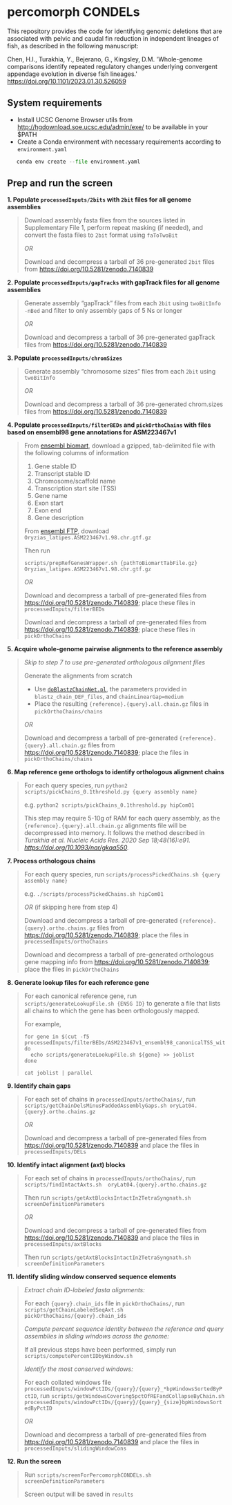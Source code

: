 # percomorph CONDELs

This repository provides the code for identifying genomic deletions that are associated with pelvic and caudal fin reduction in independent lineages of fish, as described in the following manuscript:

Chen, H.I., Turakhia, Y., Bejerano, G., Kingsley, D.M. 'Whole-genome comparisons identify repeated regulatory changes underlying convergent appendage evolution in diverse fish lineages.' https://doi.org/10.1101/2023.01.30.526059


## System requirements
- Install UCSC Genome Browser utils from http://hgdownload.soe.ucsc.edu/admin/exe/ to be available in your $PATH
- Create a Conda environment with necessary requirements according to `environment.yaml`

 ```Python
    conda env create --file environment.yaml
 ```

## Prep and run the screen

**1. Populate `processedInputs/2bits` with `2bit` files for all genome assemblies**

> Download assembly fasta files from the sources listed in Supplementary File 1, perform repeat masking (if needed), and convert the fasta files to `2bit` format using `faToTwoBit`
>
> *OR*
>
> Download and decompress a tarball of 36 pre-generated `2bit` files from https://doi.org/10.5281/zenodo.7140839

**2. Populate `processedInputs/gapTracks` with gapTrack files for all genome assemblies**

> Generate assembly “gapTrack” files from each `2bit` using `twoBitInfo -nBed` and filter to only assembly gaps of 5 Ns or longer
>
> *OR*
>
> Download and decompress a tarball of 36 pre-generated gapTrack files from https://doi.org/10.5281/zenodo.7140839

**3. Populate `processedInputs/chromSizes`**

> Generate assembly “chromosome sizes” files from each `2bit` using `twoBitInfo`
>
> *OR*
>
> Download and decompress a tarball of 36 pre-generated chrom.sizes files from https://doi.org/10.5281/zenodo.7140839


**4. Populate `processedInputs/filterBEDs` and `pickOrthoChains` with files based on ensembl98 gene annotations for ASM223467v1**

> From [ensembl biomart](https://www.ensembl.org/biomart/martview), download a gzipped, tab-delimited file with the following columns of information
> 1. Gene stable ID
> 2. Transcript stable ID
> 3. Chromosome/scaffold name
> 4. Transcription start site (TSS)
> 5. Gene name
> 6. Exon start
> 7. Exon end
> 8. Gene description
> 
> From [ensembl FTP](http://ftp.ensembl.org/pub/), download `Oryzias_latipes.ASM223467v1.98.chr.gtf.gz` 
> 
> Then run 
> ```
> scripts/prepRefGenesWrapper.sh {pathToBiomartTabFile.gz} Oryzias_latipes.ASM223467v1.98.chr.gtf.gz
> ```
> 
> *OR*
>
> Download and decompress a tarball of pre-generated files from https://doi.org/10.5281/zenodo.7140839; place these files in `processedInputs/filterBEDs`
> 
> Download and decompress a tarball of pre-generated files from https://doi.org/10.5281/zenodo.7140839; place these files in `pickOrthoChains`

**5. Acquire whole-genome pairwise alignments to the reference assembly**

> *Skip to step 7 to use pre-generated orthologous alignment files*
> 
> Generate the alignments from scratch
> - Use [`doBlastzChainNet.pl`](https://github.com/ENCODE-DCC/kentUtils/blob/master/src/hg/utils/automation/doBlastzChainNet.pl), the parameters provided in `blastz_chain_DEF_files`, and `chainLinearGap=medium`
> - Place the resulting `{reference}.{query}.all.chain.gz` files in `pickOrthoChains/chains`
> 
> *OR*
>
> Download and decompress a tarball of pre-generated `{reference}.{query}.all.chain.gz` files from https://doi.org/10.5281/zenodo.7140839; place the files in `pickOrthoChains/chains`

**6. Map reference gene orthologs to identify orthologous alignment chains**

> For each query species, run `python2 scripts/pickChains_0.1threshold.py {query assembly name}`
> 
> e.g. `python2 scripts/pickChains_0.1threshold.py hipCom01`
> 
> This step may require 5-10g of RAM for each query assembly, as the `{reference}.{query}.all.chain.gz` alignments file will be decompressed into memory. It follows the method described in *Turakhia et al. Nucleic Acids Res. 2020 Sep 18;48(16):e91. https://doi.org/10.1093/nar/gkaa550.*

**7. Process orthologous chains**

> For each query species, run `scripts/processPickedChains.sh {query assembly name}`
> 
> e.g. `./scripts/processPickedChains.sh hipCom01`
> 
> *OR* (if skipping here from step 4)
> 
> Download and decompress a tarball of pre-generated `{reference}.{query}.ortho.chains.gz` files from https://doi.org/10.5281/zenodo.7140839; place the files in `processedInputs/orthoChains`
> 
> Download and decompress a tarball of pre-generated orthologous gene mapping info from https://doi.org/10.5281/zenodo.7140839; place the files in `pickOrthoChains`

**8. Generate lookup files for each reference gene**

> For each canonical reference gene, run `scripts/generateLookupFile.sh {ENSG ID}` to generate a file that lists all chains to which the gene has been orthologously mapped.
> 
> For example,
> 
> ```
> for gene in $(cut -f5 processedInputs/filterBEDs/ASM223467v1_ensembl98_canonicalTSS_withInfo.tab); do
>   echo scripts/generateLookupFile.sh ${gene} >> joblist
> done
> 
> cat joblist | parallel
> ```
> 
**9. Identify chain gaps**

> For each set of chains in `processedInputs/orthoChains/`, run `scripts/getChainDelsMinusPaddedAssemblyGaps.sh oryLat04.{query}.ortho.chains.gz`
> 
> *OR*
> 
> Download and decompress a tarball of pre-generated files from https://doi.org/10.5281/zenodo.7140839 and place the files in `processedInputs/DELs`

**10. Identify intact alignment (axt) blocks**

> For each set of chains in `processedInputs/orthoChains/`, run `scripts/findIntactAxts.sh  oryLat04.{query}.ortho.chains.gz`
> 
> Then run `scripts/getAxtBlocksIntactIn2TetraSyngnath.sh screenDefinitionParameters`
> 
> *OR*
> 
> Download and decompress a tarball of pre-generated files from https://doi.org/10.5281/zenodo.7140839 and place the files in `processedInputs/axtBlocks`
> 
> Then run `scripts/getAxtBlocksIntactIn2TetraSyngnath.sh screenDefinitionParameters`

**11. Identify sliding window conserved sequence elements**

> *Extract chain ID-labeled fasta alignments:*
>
> For each `{query}.chain_ids` file in `pickOrthoChains/`, run `scripts/getChainLabeledSeqAxt.sh pickOrthoChains/{query}.chain_ids`
>
> *Compute percent sequence identity between the reference and query assemblies in sliding windows across the genome:*
> 
> If all previous steps have been performed, simply run `scripts/computePercentIDbyWindow.sh`
> 
> *Identify the most conserved windows:*
> 
> For each collated windows file `processedInputs/windowPctIDs/{query}/{query}_*bpWindowsSortedByPctID`, run `scripts/getWindowsCovering5pctOfREFandCollapseByChain.sh processedInputs/windowPctIDs/{query}/{query}_{size}bpWindowsSortedByPctID`
> 
> *OR*
> 
> Download and decompress a tarball of pre-generated files from https://doi.org/10.5281/zenodo.7140839 and place the files in `processedInputs/slidingWindowCons`

**12. Run the screen**

> Run `scripts/screenForPercomorphCONDELs.sh screenDefinitionParameters` 
> 
> Screen output will be saved in `results`
